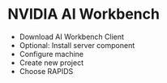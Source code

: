 # NVIDIA AI Workbench

- Download AI Workbench Client
- Optional: Install server component
- Configure machine
- Create new project
- Choose RAPIDS
